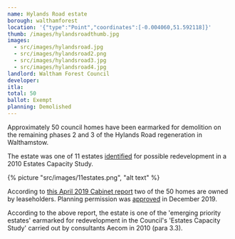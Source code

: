 ```yaml
---
name: Hylands Road estate
borough: walthamforest
location: '{"type":"Point","coordinates":[-0.004060,51.592118]}'
thumb: /images/hylandsroadthumb.jpg
images:
  - src/images/hylandsroad.jpg
  - src/images/hylandsroad2.png
  - src/images/hylandsroad3.jpg
  - src/images/hylandsroad4.jpg
landlord: Waltham Forest Council
developer:
itla:
total: 50
ballot: Exempt
planning: Demolished 
---
```

Approximately 50 council homes have been earmarked for demolition on the remaining phases 2 and 3 of the Hylands Road regeneration in Walthamstow.

The estate was one of 11 estates [identified](https://democracy.walthamforest.gov.uk/documents/s10654/4.2.%20LSP%20report%20-%20Estates%20Review.pdf) for possible redevelopment in a 2010 Estates Capacity Study.

{% picture "src/images/11estates.png", "alt text" %}

According to [this April 2019 Cabinet report](https://democracy.walthamforest.gov.uk/ieDecisionDetails.aspx?ID=3213) two of the 50 homes are owned by leaseholders. Planning permission was [approved](https://www.guardian-series.co.uk/news/18085677.plans-knock-hylands-road-council-housing-build-120-new-homes-approved/) in December 2019.

According to the above report, the estate is one of the 'emerging priority estates' earmarked for redevelopment in the Council's 'Estates Capacity Study' carried out by consultants Aecom in 2010 (para 3.3). 

